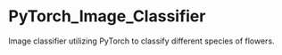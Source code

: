 # PyTorch_Image_Classifier
Image classifier utilizing PyTorch to classify different species of flowers.
